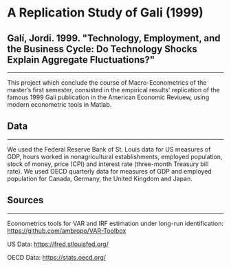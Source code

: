 A Replication Study of Gali (1999)
======

## Galí, Jordi. 1999. "Technology, Employment, and the Business Cycle: Do Technology Shocks Explain Aggregate Fluctuations?"
----------------------------------------------------------------------------------------------------------------------------------------------------------------
This project which conclude the course of Macro-Econometrics of the master’s first semester,
consisted in the empirical results' replication of the famous 1999 Gali publication in the American Economic Reviuew, using modern econometric tools in Matlab.

## Data
----------------------------------------------------------------------------------------------------------------------------------------------------------------
We used the Federal Reserve Bank of St. Louis data for US measures of GDP, hours worked in nonagricultural establishments, employed population, stock of money, price (CPI) and interest rate (three-month Treasury bill rate). We used OECD quarterly data for measures of GDP and employed population for Canada, Germany, the United Kingdom and Japan.

## Sources
----------------------------------------------------------------------------------------------------------------------------------------------------------------
Econometrics tools for VAR and IRF estimation under long-run identification: https://github.com/ambropo/VAR-Toolbox

US Data: https://fred.stlouisfed.org/

OECD Data: https://stats.oecd.org/

